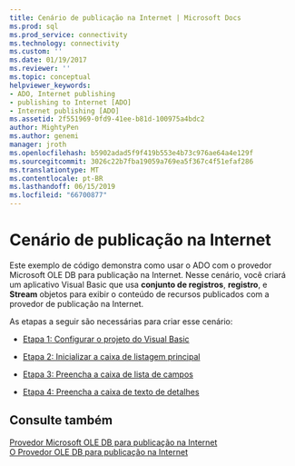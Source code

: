 ```yaml
---
title: Cenário de publicação na Internet | Microsoft Docs
ms.prod: sql
ms.prod_service: connectivity
ms.technology: connectivity
ms.custom: ''
ms.date: 01/19/2017
ms.reviewer: ''
ms.topic: conceptual
helpviewer_keywords:
- ADO, Internet publishing
- publishing to Internet [ADO]
- Internet publishing [ADO]
ms.assetid: 2f551969-0fd9-41ee-b81d-100975a4bdc2
author: MightyPen
ms.author: genemi
manager: jroth
ms.openlocfilehash: b5902adad5f9f419b553e4b73c976ae64a4e129f
ms.sourcegitcommit: 3026c22b7fba19059a769ea5f367c4f51efaf286
ms.translationtype: MT
ms.contentlocale: pt-BR
ms.lasthandoff: 06/15/2019
ms.locfileid: "66700877"
---
```

# <a name="internet-publishing-scenario"></a>Cenário de publicação na Internet
Este exemplo de código demonstra como usar o ADO com o provedor Microsoft OLE DB para publicação na Internet. Nesse cenário, você criará um aplicativo Visual Basic que usa **conjunto de registros**, **registro**, e **Stream** objetos para exibir o conteúdo de recursos publicados com a provedor de publicação na Internet.  
  
 As etapas a seguir são necessárias para criar esse cenário:  
  
-   [Etapa 1: Configurar o projeto do Visual Basic](../../../ado/guide/data/step-1-set-up-the-visual-basic-project.md)  
  
-   [Etapa 2: Inicializar a caixa de listagem principal](../../../ado/guide/data/step-2-initialize-the-main-list-box.md)  
  
-   [Etapa 3: Preencha a caixa de lista de campos](../../../ado/guide/data/step-3-populate-the-fields-list-box.md)  
  
-   [Etapa 4: Preencha a caixa de texto de detalhes](../../../ado/guide/data/step-4-populate-the-details-text-box.md)  
  
## <a name="see-also"></a>Consulte também  
 [Provedor Microsoft OLE DB para publicação na Internet](../../../ado/guide/appendixes/microsoft-ole-db-provider-for-internet-publishing.md)   
 [O Provedor OLE DB para publicação na Internet](../../../ado/guide/data/the-ole-db-provider-for-internet-publishing.md)
